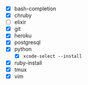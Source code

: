 - [x] bash-completion
- [x] chruby
- [ ] elixir
- [x] git
- [x] heroku
- [x] postgresql
- [x] python
  - [x] `xcode-select --install`
- [x] ruby-install
- [x] tmux
- [x] vim
